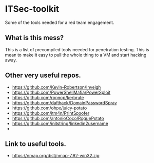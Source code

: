 # ITSec-toolkit
Some of the tools needed for a red team engagement.

## What is this mess?
This is a list of precompiled tools needed for penetration testing. This is mean to make it easy to pull the whole thing to a VM and start hacking away.

## Other very useful repos.
- https://github.com/Kevin-Robertson/Inveigh
- https://github.com/PowerShellMafia/PowerSploit
- https://github.com/ropnop/kerbrute
- https://github.com/dafthack/DomainPasswordSpray
- https://github.com/ohpe/juicy-potato
- https://github.com/itm4n/PrintSpoofer
- https://github.com/antonioCoco/RoguePotato
- https://github.com/initstring/linkedin2username
- 

## Link to useful tools.
- https://nmap.org/dist/nmap-7.92-win32.zip
